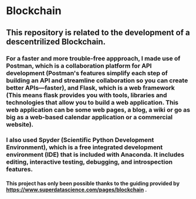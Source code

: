 # Blockchain

## This repository is related to the development of a descentrilized Blockchain. 
### For a faster and more trouble-free appproach, I made use of Postman, which is a collaboration platform for API development (Postman's features simplify each step of building an API and streamline collaboration so you can create better APIs—faster), and Flask, which is a web framework (This means flask provides you with tools, libraries and technologies that allow you to build a web application. This web application can be some web pages, a blog, a wiki or go as big as a web-based calendar application or a commercial website).

### I also used Spyder (Scientific Python Development Environment), which is a free integrated development environment (IDE) that is included with Anaconda. It includes editing, interactive testing, debugging, and introspection features.

#### This project has only been possible thanks to the guiding provided by https://www.superdatascience.com/pages/blockchain .
